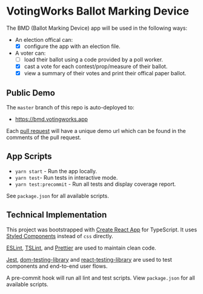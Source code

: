 # VotingWorks Ballot Marking Device

The BMD (Ballot Marking Device) app will be used in the following ways:

- An election offical can:
  - [x] configure the app with an election file.
- A voter can:
  - [ ] load their ballot using a code provided by a poll worker.
  - [x] cast a vote for each contest/prop/measure of their ballot.
  - [x] view a summary of their votes and print their offical paper ballot.

## Public Demo

The `master` branch of this repo is auto-deployed to:

- <https://bmd.votingworks.app>

Each [pull request](https://github.com/votingworks/bmd/pulls) will have a unique
demo url which can be found in the comments of the pull request.

## App Scripts

- `yarn start` - Run the app locally.
- `yarn test`- Run tests in interactive mode.
- `yarn test:precommit` - Run all tests and display coverage report.

See `package.json` for all available scripts.

## Technical Implementation

This project was bootstrapped with
[Create React App](https://github.com/facebook/create-react-app) for TypeScript.
It uses [Styled Components](https://www.styled-components.com/docs/) instead of
`css` directly.

[ESLint](https://eslint.org/), [TSLint](https://palantir.github.io/tslint/), and
[Prettier](https://prettier.io/) are used to maintain clean code.

[Jest](https://jestjs.io/), [dom-testing-library](https://testing-library.com)
and [react-testing-library](https://github.com/kentcdodds/react-testing-library)
are used to test components and end-to-end user flows.

A pre-commit hook will run all lint and test scripts. View `package.json` for
all available scripts.
